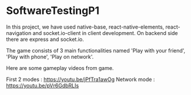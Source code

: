 # SoftwareTestingP1
In this project, we have used native-base, react-native-elements, react-navigation and socket.io-client in client development. 
On backend side there are express and socket.io.

The game consists of 3 main functionalities named 'Play with your friend', 'Play with phone', 'Play on network'.

Here are some gameplay videos from game.

First 2 modes : https://youtu.be/jPfTra1awOg
Network mode  :  https://youtu.be/pVr6GdbRLIs
